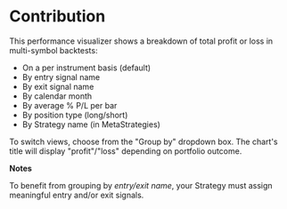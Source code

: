# Contribution

This performance visualizer shows a breakdown of total profit or loss in multi-symbol backtests:

* On a per instrument basis (default)
* By entry signal name
* By exit signal name
* By calendar month
* By average % P/L per bar
* By position type (long/short)
* By Strategy name (in MetaStrategies)

To switch views, choose from the "Group by" dropdown box. The chart's title will display "profit"/"loss" depending on portfolio outcome.

**Notes**

To benefit from grouping by *entry/exit name*, your Strategy must assign meaningful entry and/or exit signals.
